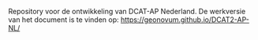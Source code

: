 Repository voor de ontwikkeling van DCAT-AP Nederland. De werkversie van het document is te vinden op: https://geonovum.github.io/DCAT2-AP-NL/
